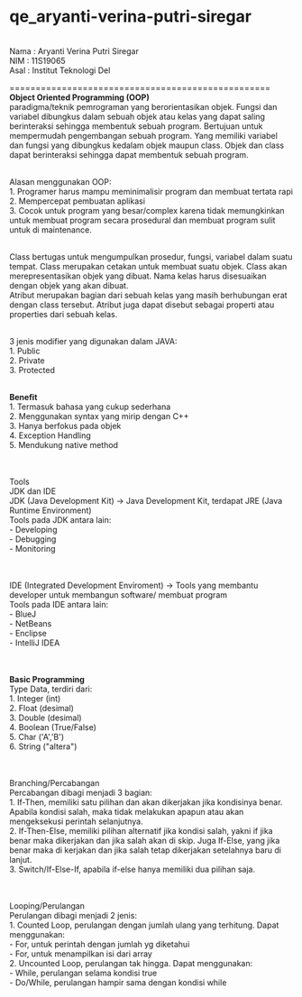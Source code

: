 # qe_aryanti-verina-putri-siregar

<br>Nama : Aryanti Verina Putri Siregar
<br>NIM  : 11S19065
<br>Asal : Institut Teknologi Del

==================================================
<br>**Object Oriented Programming (OOP)**
<br>paradigma/teknik pemrograman yang berorientasikan objek. Fungsi dan variabel dibungkus dalam sebuah objek atau kelas yang dapat saling berinteraksi sehingga membentuk sebuah program. Bertujuan untuk mempermudah pengembangan sebuah program. Yang memiliki variabel dan fungsi yang dibungkus kedalam objek maupun class. Objek dan class dapat berinteraksi sehingga dapat membentuk sebuah program. 

<br>Alasan menggunakan OOP:
<br>1. Programer harus mampu meminimalisir program dan  membuat tertata rapi
<br>2. Mempercepat pembuatan aplikasi
<br>3. Cocok untuk program yang besar/complex karena tidak memungkinkan untuk membuat program secara prosedural dan membuat program sulit untuk di maintenance.

<br>Class bertugas untuk mengumpulkan prosedur, fungsi, variabel dalam suatu tempat. Class merupakan cetakan untuk membuat suatu objek. Class akan merepresentasikan objek yang dibuat. Nama kelas harus disesuaikan dengan objek yang akan dibuat.
<br>Atribut merupakan bagian dari sebuah kelas yang masih berhubungan erat dengan class tersebut. Atribut juga dapat disebut sebagai properti atau properties dari sebuah kelas. 

<br>3 jenis modifier yang digunakan dalam JAVA:
<br>1. Public
<br>2. Private
<br>3. Protected






<br>**Benefit**
<br>1. Termasuk bahasa yang cukup sederhana
<br>2. Menggunakan syntax yang mirip dengan C++
<br>3. Hanya berfokus pada objek
<br>4. Exception Handling
<br>5. Mendukung native method
<br><br>


<br>Tools
<br>JDK dan IDE
<br>JDK (Java Development Kit) -> Java Development Kit, terdapat JRE (Java Runtime Environment)
<br>Tools pada JDK antara lain:
<br>- Developing
<br>- Debugging
<br>- Monitoring
<br><br>

<br>IDE (Integrated Development Enviroment) -> Tools yang membantu developer untuk membangun software/ membuat program
<br>Tools pada IDE antara lain:
<br>- BlueJ
<br>- NetBeans
<br>- Enclipse
<br>- IntelliJ IDEA
<br><br>

<br>**Basic Programming**
<br>Type Data, terdiri dari:
<br>1. Integer (int)
<br>2. Float (desimal)
<br>3. Double (desimal)
<br>4. Boolean (True/False)
<br>5. Char ('A','B')
<br>6. String ("altera")
<br><br>

<br>Branching/Percabangan
<br>Percabangan dibagi menjadi 3 bagian:
<br>1. If-Then, memiliki satu pilihan dan akan dikerjakan jika kondisinya benar. Apabila kondisi salah, maka tidak melakukan apapun atau akan mengeksekusi perintah selanjutnya.
<br>2. If-Then-Else, memiliki pilihan alternatif jika kondisi salah, yakni if jika benar maka dikerjakan dan jika salah akan di skip. Juga If-Else, yang jika benar maka di kerjakan dan jika salah tetap dikerjakan setelahnya baru di lanjut.
<br>3. Switch/If-Else-If, apabila if-else hanya memiliki dua pilihan saja. 
<br><br>

<br>Looping/Perulangan
<br>Perulangan dibagi menjadi 2 jenis:
<br>1. Counted Loop, perulangan dengan jumlah ulang yang terhitung. Dapat menggunakan:
<br>      - For, untuk perintah dengan jumlah yg diketahui
<br>      - For, untuk menampilkan isi dari array
<br>2. Uncounted Loop, perulangan tak hingga. Dapat menggunakan:
<br>      - While, perulangan selama kondisi true
<br>      - Do/While, perulangan hampir sama dengan kondisi while
